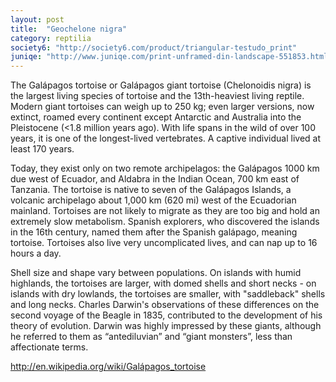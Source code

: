 ```yaml
---
layout: post
title:  "Geochelone nigra"
category: reptilia
society6: "http://society6.com/product/triangular-testudo_print"
juniqe: "http://www.juniqe.com/print-unframed-din-landscape-551853.html"
---
```


The Galápagos tortoise or Galápagos giant tortoise (Chelonoidis nigra) is the largest living species of tortoise and the 13th-heaviest living reptile. Modern giant tortoises can weigh up to 250 kg; even larger versions, now extinct, roamed every continent except Antarctic and Australia into the Pleistocene (<1.8 million years ago). With life spans in the wild of over 100 years, it is one of the longest-lived vertebrates. A captive individual lived at least 170 years.

Today, they exist only on two remote archipelagos: the Galápagos 1000 km due west of Ecuador, and Aldabra in the Indian Ocean, 700 km east of Tanzania. The tortoise is native to seven of the Galápagos Islands, a volcanic archipelago about 1,000 km (620 mi) west of the Ecuadorian mainland. Tortoises are not likely to migrate as they are too big and hold an extremely slow metabolism. Spanish explorers, who discovered the islands in the 16th century, named them after the Spanish galápago, meaning tortoise. Tortoises also live very uncomplicated lives, and can nap up to 16 hours a day.

Shell size and shape vary between populations. On islands with humid highlands, the tortoises are larger, with domed shells and short necks - on islands with dry lowlands, the tortoises are smaller, with "saddleback" shells and long necks. Charles Darwin's observations of these differences on the second voyage of the Beagle in 1835, contributed to the development of his theory of evolution. Darwin was highly impressed by these giants, although he referred to them as “antediluvian” and “giant monsters”, less than affectionate terms.

<http://en.wikipedia.org/wiki/Galápagos_tortoise>

